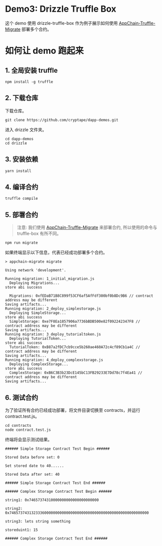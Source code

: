 # Demo3: Drizzle Truffle Box

这个 demo 使用 drizzle-truffle-box 作为例子展示如何使用 [AppChain-Truffle-Migrate](https://github.com/cryptape/appchain-truffle-migrate) 部署多个合约。

# 如何让 demo 跑起来

## 1. 全局安装 truffle

```shell
npm install -g truffle
```

## 2. 下载仓库

下载仓库。

```shell
git clone https://github.com/cryptape/dapp-demos.git
```
进入 drizzle 文件夹。

```shell
cd dapp-demos
cd drizzle
```

## 3. 安装依赖

```shell
yarn install
```

## 4. 编译合约

```shell
truffle compile
```

## 5. 部署合约
> 注意: 我们使用 [AppChain-Truffle-Migrate](https://github.com/cryptape/appchain-truffle-migrate) 来部署合约, 所以使用的命令与 truffle-box 有所不同。

```shell
npm run migrate
```
如果终端显示以下信息，代表已经成功部署多个合约。

```shell
> appchain-migrate migrate

Using network 'development'.

Running migration: 1_initial_migration.js
  Deploying Migrations...
store abi success

  Migrations: 0xfEDaB71B8C899f53CF6af5AfFdf300bf0b8Dc9B6 // contract address may be different
Saving artifacts...
Running migration: 2_deploy_simplestorage.js
  Deploying SimpleStorage...
store abi success
  SimpleStorage: 0xe7F8Ea1857906a7736bBDB500e82f092242347F8 // contract address may be different
Saving artifacts...
Running migration: 3_deploy_tutorialtoken.js
  Deploying TutorialToken...
store abi success
  TutorialToken: 0xB87a2fDC7cb9cce5b260ae460A72c4cf89Cb1a4C // contract address may be different
Saving artifacts...
Running migration: 4_deploy_complexstorage.js
  Deploying ComplexStorage...
store abi success
  ComplexStorage: 0xB6C3B3b23DcE145bC13FB29233E7Dd78c7f4Ea41 // contract address may be different
Saving artifacts...
```

## 6. 测试合约

为了验证所有合约已经成功部署，将文件目录切换至 contracts，并运行 contract.test.js。

```shell
cd contracts
node contract.test.js
```
终端将会显示测试结果。

```shell
###### Simple Storage Contract Test Begin ######

Stored Data before set: 0

Set stored date to 40......

Stored Data after set: 40

###### Simple Storage Contract Test End ######

###### Complex Storage Contract Test Begin ######

string1: 0x74657374310000000000000000000000

string2: 0x7465737431323336000000000000000000000000000000000000000000000000

string3: lets string something

storeduint1: 15

###### Complex Storage Contract Test End ######
```
